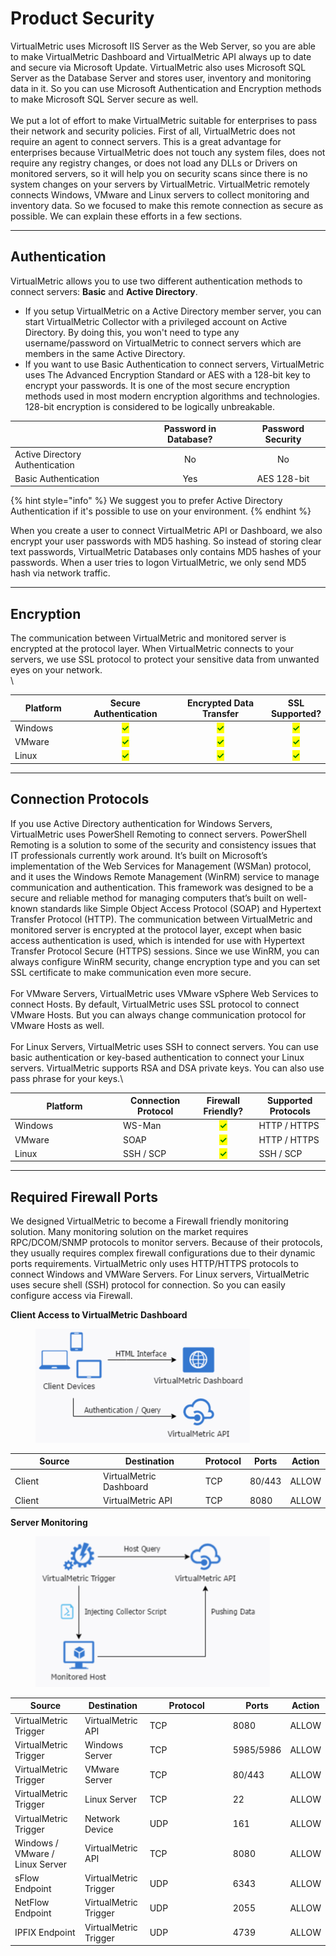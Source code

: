 # Product Security

VirtualMetric uses Microsoft IIS Server as the Web Server, so you are able to make VirtualMetric Dashboard and VirtualMetric API always up to date and secure via Microsoft Update. VirtualMetric also uses Microsoft SQL Server as the Database Server and stores user, inventory and monitoring data in it. So you can use Microsoft Authentication and Encryption methods to make Microsoft SQL Server secure as well.\
\
We put a lot of effort to make VirtualMetric suitable for enterprises to pass their network and security policies. First of all, VirtualMetric does not require an agent to connect servers. This is a great advantage for enterprises because VirtualMetric does not touch any system files, does not require any registry changes, or does not load any DLLs or Drivers on monitored servers, so it will help you on security scans since there is no system changes on your servers by VirtualMetric. VirtualMetric remotely connects Windows, VMware and Linux servers to collect monitoring and inventory data. So we focused to make this remote connection as secure as possible. We can explain these efforts in a few sections.

***

## **Authentication**

VirtualMetric allows you to use two different authentication methods to connect servers: **Basic** and **Active Directory**.

* If you setup VirtualMetric on a Active Directory member server, you can start VirtualMetric Collector with a privileged account on Active Directory. By doing this, you won't need to type any username/password on VirtualMetric to connect servers which are members in the same Active Directory.
* If you want to use Basic Authentication to connect servers, VirtualMetric uses The Advanced Encryption Standard or AES with a 128-bit key to encrypt your passwords. It is one of the most secure encryption methods used in most modern encryption algorithms and technologies. 128-bit encryption is considered to be logically unbreakable.

<table data-full-width="false"><thead><tr><th></th><th align="center">Password in Database?</th><th align="center">Password Security</th></tr></thead><tbody><tr><td>Active Directory Authentication</td><td align="center">No</td><td align="center">No</td></tr><tr><td>Basic Authentication</td><td align="center">Yes</td><td align="center">AES 128-bit</td></tr></tbody></table>

{% hint style="info" %}
We suggest you to prefer Active Directory Authentication if it's possible to use on your environment.
{% endhint %}

When you create a user to connect VirtualMetric API or Dashboard, we also encrypt your user passwords with MD5 hashing. So instead of storing clear text passwords, VirtualMetric Databases only contains MD5 hashes of your passwords. When a user tries to logon VirtualMetric, we only send MD5 hash via network traffic.

***

## Encryption

The communication between VirtualMetric and monitored server is encrypted at the protocol layer. When VirtualMetric connects to your servers, we use SSL protocol to protect your sensitive data from unwanted eyes on your network.\
\


<table><thead><tr><th width="134">Platform</th><th width="200" align="center">Secure Authentication</th><th width="222" align="center">Encrypted Data Transfer</th><th align="center">SSL Supported?</th></tr></thead><tbody><tr><td>Windows</td><td align="center"><mark style="color:green;"><strong>✓</strong></mark></td><td align="center"><mark style="color:green;"><strong>✓</strong></mark></td><td align="center"><mark style="color:green;"><strong>✓</strong></mark></td></tr><tr><td>VMware</td><td align="center"><mark style="color:green;"><strong>✓</strong></mark></td><td align="center"><mark style="color:green;"><strong>✓</strong></mark></td><td align="center"><mark style="color:green;"><strong>✓</strong></mark></td></tr><tr><td>Linux</td><td align="center"><mark style="color:green;"><strong>✓</strong></mark></td><td align="center"><mark style="color:green;"><strong>✓</strong></mark></td><td align="center"><mark style="color:green;"><strong>✓</strong></mark></td></tr></tbody></table>

***

## **Connection Protocols**

If you use Active Directory authentication for Windows Servers, VirtualMetric uses PowerShell Remoting to connect servers. PowerShell Remoting is a solution to some of the security and consistency issues that IT professionals currently work around. It’s built on Microsoft’s implementation of the Web Services for Management (WSMan) protocol, and it uses the Windows Remote Management (WinRM) service to manage communication and authentication. This framework was designed to be a secure and reliable method for managing computers that’s built on well-known standards like Simple Object Access Protocol (SOAP) and Hypertext Transfer Protocol (HTTP). The communication between VirtualMetric and monitored server is encrypted at the protocol layer, except when basic access authentication is used, which is intended for use with Hypertext Transfer Protocol Secure (HTTPS) sessions. Since we use WinRM, you can always configure WinRM security, change encryption type and you can set SSL certificate to make communication even more secure.\
\
For VMware Servers, VirtualMetric uses VMware vSphere Web Services to connect Hosts. By default, VirtualMetric uses SSL protocol to connect VMware Hosts. But you can always change communication protocol for VMware Hosts as well.\
\
For Linux Servers, VirtualMetric uses SSH to connect servers. You can use basic authentication or key-based authentication to connect your Linux servers. VirtualMetric supports RSA and DSA private keys. You can also use pass phrase for your keys.\


<table><thead><tr><th width="159">Platform</th><th>Connection Protocol</th><th align="center">Firewall Friendly?</th><th>Supported Protocols</th></tr></thead><tbody><tr><td>Windows</td><td>WS-Man</td><td align="center"><mark style="color:green;"><strong>✓</strong></mark></td><td>HTTP / HTTPS</td></tr><tr><td>VMware</td><td>SOAP</td><td align="center"><mark style="color:green;"><strong>✓</strong></mark></td><td>HTTP / HTTPS</td></tr><tr><td>Linux</td><td>SSH / SCP</td><td align="center"><mark style="color:green;"><strong>✓</strong></mark></td><td>SSH / SCP</td></tr></tbody></table>

***

## Required Firewall Ports

We designed VirtualMetric to become a Firewall friendly monitoring solution. Many monitoring solution on the market requires RPC/DCOM/SNMP protocols to monitor servers. Because of their protocols, they usually requires complex firewall configurations due to their dynamic ports requirements. VirtualMetric only uses HTTP/HTTPS protocols to connect Windows and VMWare Servers. For Linux servers, VirtualMetric uses secure shell (SSH) protocol for connection. So you can easily configure access via Firewall.

**Client Access to VirtualMetric Dashboard**

<div align="left">

<figure><img src="../.gitbook/assets/image (186).png" alt="" width="343"><figcaption></figcaption></figure>

</div>

<table><thead><tr><th width="127">Source</th><th>Destination</th><th>Protocol</th><th>Ports</th><th>Action</th></tr></thead><tbody><tr><td>Client</td><td>VirtualMetric Dashboard</td><td>TCP</td><td>80/443</td><td>ALLOW</td></tr><tr><td>Client</td><td>VirtualMetric API</td><td>TCP</td><td>8080</td><td>ALLOW</td></tr></tbody></table>

**Server Monitoring**

<div align="left">

<figure><img src="../.gitbook/assets/image (185).png" alt="" width="375"><figcaption></figcaption></figure>

</div>

<table><thead><tr><th>Source</th><th>Destination</th><th width="119">Protocol</th><th>Ports</th><th>Action</th></tr></thead><tbody><tr><td>VirtualMetric Trigger</td><td>VirtualMetric API</td><td>TCP</td><td>8080</td><td>ALLOW</td></tr><tr><td>VirtualMetric Trigger</td><td>Windows Server</td><td>TCP</td><td>5985/5986</td><td>ALLOW</td></tr><tr><td>VirtualMetric Trigger</td><td>VMware Server</td><td>TCP</td><td>80/443</td><td>ALLOW</td></tr><tr><td>VirtualMetric Trigger</td><td>Linux Server</td><td>TCP</td><td>22</td><td>ALLOW</td></tr><tr><td>VirtualMetric Trigger</td><td>Network Device</td><td>UDP</td><td>161</td><td>ALLOW</td></tr><tr><td>Windows / VMware / Linux Server</td><td>VirtualMetric API</td><td>TCP</td><td>8080</td><td>ALLOW</td></tr><tr><td>sFlow Endpoint</td><td>VirtualMetric Trigger</td><td>UDP</td><td>6343</td><td>ALLOW</td></tr><tr><td>NetFlow Endpoint</td><td>VirtualMetric Trigger</td><td>UDP</td><td>2055</td><td>ALLOW</td></tr><tr><td>IPFIX Endpoint</td><td>VirtualMetric Trigger</td><td>UDP</td><td>4739</td><td>ALLOW</td></tr></tbody></table>


